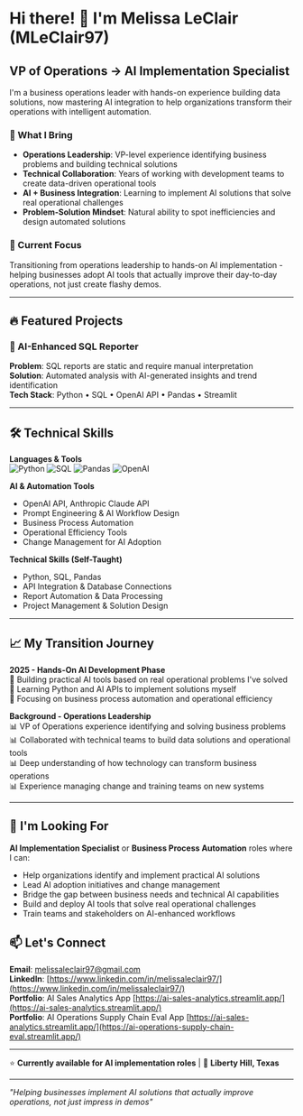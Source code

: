 # Hi there! 👋 I'm Melissa LeClair (MLeClair97)

## VP of Operations → AI Implementation Specialist

I'm a business operations leader with hands-on experience building data solutions, now mastering AI integration to help organizations transform their operations with intelligent automation.

### 🎯 What I Bring
- **Operations Leadership**: VP-level experience identifying business problems and building technical solutions
- **Technical Collaboration**: Years of working with development teams to create data-driven operational tools
- **AI + Business Integration**: Learning to implement AI solutions that solve real operational challenges
- **Problem-Solution Mindset**: Natural ability to spot inefficiencies and design automated solutions

### 🚀 Current Focus
Transitioning from operations leadership to hands-on AI implementation - helping businesses adopt AI tools that actually improve their day-to-day operations, not just create flashy demos.

---

## 🔥 Featured Projects

### 🤖 AI-Enhanced SQL Reporter
**Problem**: SQL reports are static and require manual interpretation  
**Solution**: Automated analysis with AI-generated insights and trend identification  
**Tech Stack**: Python • SQL • OpenAI API • Pandas • Streamlit 

---

## 🛠️ Technical Skills

**Languages & Tools**  
![Python](https://img.shields.io/badge/-Python-3776AB?style=flat-square&logo=python&logoColor=white)
![SQL](https://img.shields.io/badge/-SQL-336791?style=flat-square&logo=postgresql&logoColor=white)
![Pandas](https://img.shields.io/badge/-Pandas-150458?style=flat-square&logo=pandas&logoColor=white)
![OpenAI](https://img.shields.io/badge/-OpenAI%20API-412991?style=flat-square&logo=openai&logoColor=white)

**AI & Automation Tools**
- OpenAI API, Anthropic Claude API
- Prompt Engineering & AI Workflow Design
- Business Process Automation
- Operational Efficiency Tools
- Change Management for AI Adoption

**Technical Skills (Self-Taught)**
- Python, SQL, Pandas
- API Integration & Database Connections
- Report Automation & Data Processing
- Project Management & Solution Design

---

## 📈 My Transition Journey

**2025 - Hands-On AI Development Phase**  
🎯 Building practical AI tools based on real operational problems I've solved  
🎯 Learning Python and AI APIs to implement solutions myself  
🎯 Focusing on business process automation and operational efficiency  

**Background - Operations Leadership**  
📊 VP of Operations experience identifying and solving business problems  
📊 Collaborated with technical teams to build data solutions and operational tools  
📊 Deep understanding of how technology can transform business operations  
📊 Experience managing change and training teams on new systems  

---

## 🎯 I'm Looking For

**AI Implementation Specialist** or **Business Process Automation** roles where I can:
- Help organizations identify and implement practical AI solutions
- Lead AI adoption initiatives and change management  
- Bridge the gap between business needs and technical AI capabilities
- Build and deploy AI tools that solve real operational challenges
- Train teams and stakeholders on AI-enhanced workflows

## 📫 Let's Connect

**Email**: [melissaleclair97@gmail.com](mailto:melissaleclair97@gmail.com)  
**LinkedIn**: [https://www.linkedin.com/in/melissaleclair97/](https://www.linkedin.com/in/melissaleclair97/)   
**Portfolio**: AI Sales Analytics App [https://ai-sales-analytics.streamlit.app/](https://ai-sales-analytics.streamlit.app/)  
**Portfolio**: AI Operations Supply Chain Eval App [https://ai-sales-analytics.streamlit.app/](https://ai-operations-supply-chain-eval.streamlit.app/)

---

⭐ **Currently available for AI implementation roles** | 📍 **Liberty Hill, Texas**

---

*"Helping businesses implement AI solutions that actually improve operations, not just impress in demos"*
